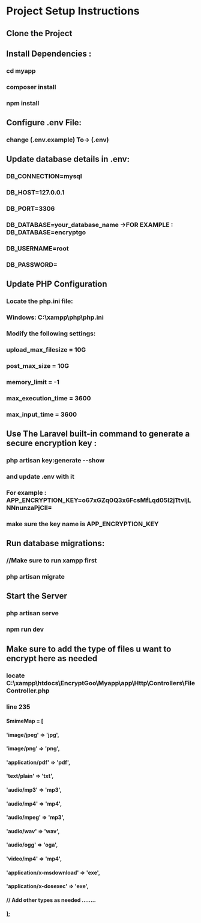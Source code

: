 # Project Setup Instructions
## Clone the Project

## Install Dependencies :
### cd myapp
### composer install
### npm install

## Configure .env File:
### change (.env.example) To-> (.env)

## Update database details in .env:
### DB_CONNECTION=mysql
### DB_HOST=127.0.0.1
### DB_PORT=3306
### DB_DATABASE=your_database_name ->FOR EXAMPLE : DB_DATABASE=encryptgo 
### DB_USERNAME=root
### DB_PASSWORD=

## Update PHP Configuration
### Locate the php.ini file:
### Windows: C:\xampp\php\php.ini
### Modify the following settings:
### upload_max_filesize = 10G
### post_max_size = 10G
### memory_limit = -1
### max_execution_time = 3600
### max_input_time = 3600

## Use The Laravel built-in command to generate a secure encryption key :
### php artisan key:generate --show
### and update .env with it
### For example : APP_ENCRYPTION_KEY=o67xGZq0Q3x6FcsMfLqd05I2jTtvIjLNNnunzaPjClI=
### make sure the key name is APP_ENCRYPTION_KEY

## Run database migrations:
### //Make sure to run xampp first
### php artisan migrate

## Start the Server
### php artisan serve
### npm run dev

## Make sure to add the type of files u want to encrypt here as needed
### locate C:\xampp\htdocs\EncryptGoo\Myapp\app\Http\Controllers\FileController.php
### line 235
#### $mimeMap = [
####   'image/jpeg' => 'jpg',
####   'image/png' => 'png',
####   'application/pdf' => 'pdf',
####   'text/plain' => 'txt',
####   'audio/mp3' => 'mp3',
####   'audio/mp4' => 'mp4',
####   'audio/mpeg' => 'mp3',
####   'audio/wav' => 'wav',
####   'audio/ogg' => 'oga',
####   'video/mp4' => 'mp4',
####   'application/x-msdownload' => 'exe',
####   'application/x-dosexec' => 'exe',
####   // Add other types as needed ........
####    ];

